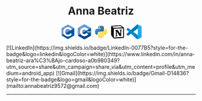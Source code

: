 <h1 align="center">Anna Beatriz</h1>

<p align="center">
  <img align="center" alt="Anna-C" height="40" width="40" src="https://raw.githubusercontent.com/devicons/devicon/master/icons/c/c-original.svg">
  <img align="center" alt="Anna-Cpp" height="40" width="40" src="https://raw.githubusercontent.com/devicons/devicon/master/icons/cplusplus/cplusplus-original.svg">
  <img align="center" alt="Anna-Python" height="40" width="40" src="https://raw.githubusercontent.com/devicons/devicon/master/icons/python/python-original.svg">
  <img align="center" alt="Anna-Notion" height="40" width="40" src="https://raw.githubusercontent.com/devicons/devicon/master/icons/notion/notion-original.svg">
  <img align="center" alt="Anna-VSCode" height="40" width="40" src="https://raw.githubusercontent.com/devicons/devicon/master/icons/vscode/vscode-original.svg">
</p>
[![LinkedIn](https://img.shields.io/badge/LinkedIn-0077B5?style=for-the-badge&logo=linkedin&logoColor=white)](https://www.linkedin.com/in/anna-beatriz-ara%C3%BAjo-cardoso-a0b980349?utm_source=share&utm_campaign=share_via&utm_content=profile&utm_medium=android_app)
[![Gmail](https://img.shields.io/badge/Gmail-D14836?style=for-the-badge&logo=gmail&logoColor=white)](mailto:annabeatriz9572@gmail.com)

---

